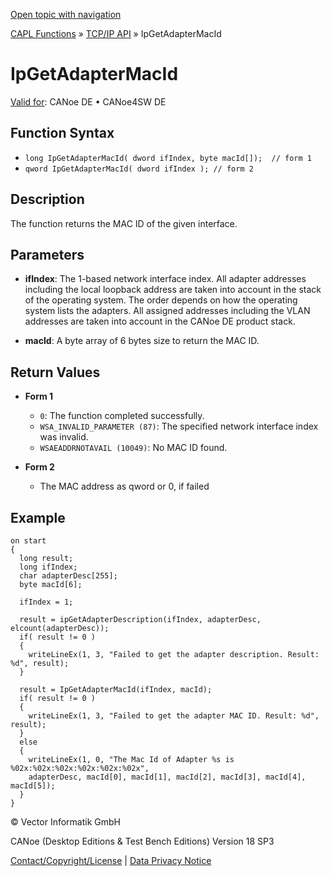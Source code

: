 [Open topic with navigation](../../../../../CANoeDEFamily.htm#Topics/CAPLFunctions/TCPIPAPI/Functions/CAPLfunctionIpGetAdapterMacId.md)

[CAPL Functions](../../CAPLfunctions.md) » [TCP/IP API](../CAPLfunctionsTCPIPOverview.md) » IpGetAdapterMacId

# IpGetAdapterMacId

[Valid for](../../../Shared/FeatureAvailability.md):  CANoe DE • CANoe4SW DE

## Function Syntax

- `long IpGetAdapterMacId( dword ifIndex, byte macId[]);  // form 1`
- `qword IpGetAdapterMacId( dword ifIndex ); // form 2`

## Description

The function returns the MAC ID of the given interface.

## Parameters

- **ifIndex**: The 1-based network interface index. All adapter addresses including the local loopback address are taken into account in the stack of the operating system. The order depends on how the operating system lists the adapters. All assigned addresses including the VLAN addresses are taken into account in the CANoe DE product stack.

- **macId**: A byte array of 6 bytes size to return the MAC ID.

## Return Values

- **Form 1**
  - `0`: The function completed successfully.
  - `WSA_INVALID_PARAMETER (87)`: The specified network interface index was invalid.
  - `WSAEADDRNOTAVAIL (10049)`: No MAC ID found.

- **Form 2**
  - The MAC address as qword or 0, if failed

## Example

```plaintext
on start
{
  long result;
  long ifIndex;
  char adapterDesc[255];
  byte macId[6];

  ifIndex = 1;

  result = ipGetAdapterDescription(ifIndex, adapterDesc, elcount(adapterDesc));
  if( result != 0 )
  {
    writeLineEx(1, 3, "Failed to get the adapter description. Result: %d", result);
  }

  result = IpGetAdapterMacId(ifIndex, macId);
  if( result != 0 )
  {
    writeLineEx(1, 3, "Failed to get the adapter MAC ID. Result: %d", result);
  }
  else
  {
    writeLineEx(1, 0, "The Mac Id of Adapter %s is %02x:%02x:%02x:%02x:%02x:%02x",
    adapterDesc, macId[0], macId[1], macId[2], macId[3], macId[4], macId[5]);
  }
}
```

© Vector Informatik GmbH

CANoe (Desktop Editions & Test Bench Editions) Version 18 SP3

[Contact/Copyright/License](../../../Shared/ContactCopyrightLicense.md) | [Data Privacy Notice](https://www.vector.com/int/en/company/get-info/privacy-policy/)